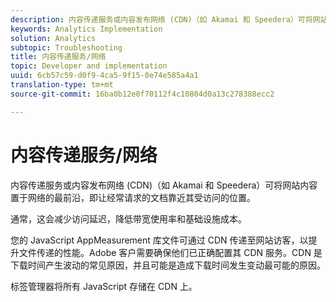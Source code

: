 ```yaml
---
description: 内容传递服务或内容发布网络 (CDN)（如 Akamai 和 Speedera）可将网站内容置于网络的最前沿，即让经常请求的文档靠近其受访问的位置。
keywords: Analytics Implementation
solution: Analytics
subtopic: Troubleshooting
title: 内容传递服务/网络
topic: Developer and implementation
uuid: 6cb57c59-d0f9-4ca5-9f15-0e74e585a4a1
translation-type: tm+mt
source-git-commit: 16ba0b12e0f70112f4c10804d0a13c278388ecc2

---
```



# 内容传递服务/网络

内容传递服务或内容发布网络 (CDN)（如 Akamai 和 Speedera）可将网站内容置于网络的最前沿，即让经常请求的文档靠近其受访问的位置。

通常，这会减少访问延迟，降低带宽使用率和基础设施成本。

您的 JavaScript AppMeasurement 库文件可通过 CDN 传递至网站访客，以提升文件传递的性能。Adobe 客户需要确保他们已正确配置其 CDN 服务。CDN 是下载时间产生波动的常见原因，并且可能是造成下载时间发生变动最可能的原因。

标签管理器将所有 JavaScript 存储在 CDN 上。
